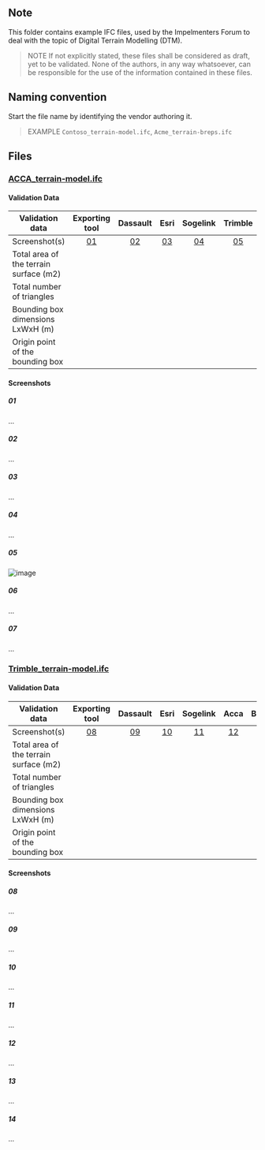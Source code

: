 ## Note
This folder contains example IFC files, used by the Impelmenters Forum to deal with the topic of Digital Terrain Modelling (DTM).
> NOTE  If not explicitly stated, these files shall be considered as draft, yet to be validated.
> None of the authors, in any way whatsoever, can be responsible for the use of the information contained in these files.

## Naming convention
Start the file name by identifying the vendor authoring it.

> EXAMPLE `Contoso_terrain-model.ifc`, `Acme_terrain-breps.ifc`

## Files


### [ACCA_terrain-model.ifc](./ACCA/ACCA_terrain-model.ifc.zip)

#### Validation Data

| Validation data                        | Exporting tool | Dassault  | Esri      | Sogelink  | Trimble   | Bentley   | Infotech  |
|----------------------------------------|:--------------:|:---------:|:---------:|:---------:|:---------:|:---------:|:---------:|
| Screenshot(s)                          | [01](#01)      | [02](#02) | [03](#03) | [04](#04) | [05](#05) | [06](#06) | [07](#07) |
| Total area of the terrain surface (m2) |                |           |           |           |           |           |           |
| Total number of triangles              |                |           |           |           |           |           |           |
| Bounding box dimensions LxWxH (m)      |                |           |           |           |           |           |           |
| Origin point of the bounding box       |                |           |           |           |           |           |           |

#### Screenshots

##### 01
...

##### 02
...

##### 03
...

##### 04
...

##### 05
![image](https://github.com/JanErikHoel/IFC4.x-IF/assets/48426749/5105e02d-864f-454f-b6d4-0f9580689314)


##### 06
...

##### 07
...


### [Trimble_terrain-model.ifc](./TrimbleQuadri/Trimble_terrain-model.ifc)

#### Validation Data

| Validation data                        | Exporting tool | Dassault  | Esri      | Sogelink  | Acca      | Bentley   | Infotech  |
|----------------------------------------|:--------------:|:---------:|:---------:|:---------:|:---------:|:---------:|:---------:|
| Screenshot(s)                          | [08](#08)      | [09](#09) | [10](#10) | [11](#11) | [12](#12) | [13](#13) | [14](#14) |
| Total area of the terrain surface (m2) |                |           |           |           |           |           |           |
| Total number of triangles              |                |           |           |           |           |           |           |
| Bounding box dimensions LxWxH (m)      |                |           |           |           |           |           |           |
| Origin point of the bounding box       |                |           |           |           |           |           |           |

#### Screenshots

##### 08
...

##### 09
...

##### 10
...

##### 11
...

##### 12
...

##### 13
...

##### 14
...
